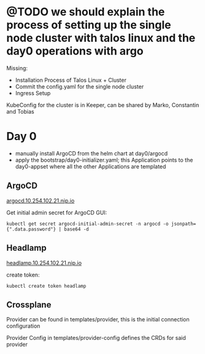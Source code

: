 # @TODO we should explain the process of setting up the single node cluster with talos linux and the day0 operations with argo


Missing: 

- Installation Process of Talos Linux + Cluster
- Commit the config.yaml for the single node cluster
- Ingress Setup



KubeConfig for the cluster is in Keeper, can be shared by Marko, Constantin and Tobias

# Day 0 

- manually install ArgoCD from the helm chart at day0/argocd
- apply the bootstrap/day0-initializer.yaml; this Application points to the day0-appset where all the other Applications are templated


## ArgoCD

[argocd.10.254.102.21.nip.io](argocd.10.254.102.21.nip.io)

Get initial admin secret for ArgoCD GUI:
```shell
kubectl get secret argocd-initial-admin-secret -n argocd -o jsonpath={".data.password"} | base64 -d
```


## Headlamp

[headlamp.10.254.102.21.nip.io](headlamp.10.254.102.21.nip.io)

create token: 

```shell
kubectl create token headlamp
```

## Crossplane 

Provider can be found in templates/provider, this is the initial connection configuration

Provider Config in templates/provider-config defines the CRDs for said provider

